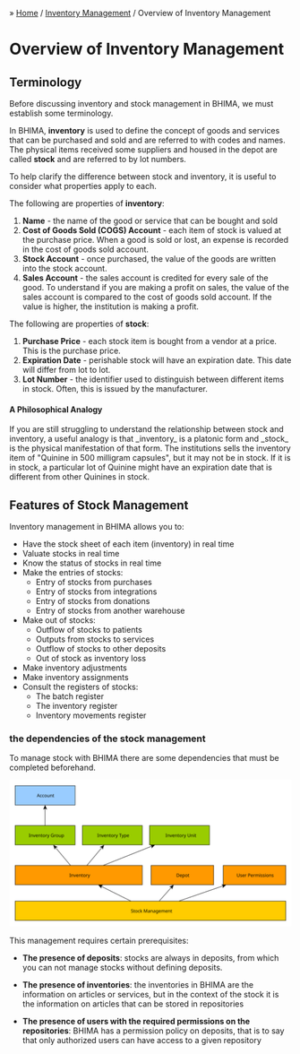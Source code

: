 &raquo; [Home](../index.md) / [Inventory Management](./index.md) / Overview of Inventory Management

# Overview of Inventory Management

## Terminology

Before discussing inventory and stock management in BHIMA, we must establish some terminology.

In BHIMA, **inventory** is used to define the concept of goods and services that can be purchased and sold and are
referred to with codes and names.  The physical items received some suppliers and housed in the depot are called **stock**
and are referred to by lot numbers.

To help clarify the difference between stock and inventory, it is useful to consider what properties
apply to each.

The following are properties of **inventory**:
 1. **Name** - the name of the good or service that can be bought and sold
 2. **Cost of Goods Sold (COGS) Account** - each item of stock is valued at the purchase price.  When a good is sold or lost, an expense is recorded in the cost of goods sold account.
 3. **Stock Account** - once purchased, the value of the goods are written into the stock account.
 4. **Sales Account** - the sales account is credited for every sale of the good.  To understand if you are making a profit on sales, the value of the sales account is compared to the cost of goods sold account.  If the value is higher, the institution is making a profit.

The following are properties of **stock**:
 1. **Purchase Price** - each stock item is bought from a vendor at a price. This is the purchase price.
 2. **Expiration Date** - perishable stock will have an expiration date.  This date will differ from lot to lot.
 3. **Lot Number** - the identifier used to distinguish between different items in stock.  Often, this is issued by the manufacturer.


<div class="bs-callout bs-callout-primary">
<h4>A Philosophical Analogy</h4>
If you are still struggling to understand the relationship between stock and inventory, a useful analogy is that _inventory_ is a platonic form and _stock_ is the physical manifestation of that form.  The institutions sells the inventory item of "Quinine in 500 milligram capsules", but it may not be in stock.  If it is in stock, a particular lot of Quinine might have an expiration date that is different from other Quinines in stock.
</div>

## Features of Stock Management

Inventory management in BHIMA allows you to:

- Have the stock sheet of each item (inventory) in real time
- Valuate stocks in real time
- Know the status of stocks in real time
- Make the entries of stocks:
    - Entry of stocks from purchases
    - Entry of stocks from integrations
    - Entry of stocks from donations
    - Entry of stocks from another warehouse
- Make out of stocks:
    - Outflow of stocks to patients
    - Outputs from stocks to services
    - Outflow of stocks to other deposits
    - Out of stock as inventory loss
- Make inventory adjustments
- Make inventory assignments
- Consult the registers of stocks:
    - The batch register
    - The inventory register
    - Inventory movements register

### the dependencies of the stock management

To manage stock with BHIMA there are some dependencies that must be completed beforehand.

![Inventory Management](../../images/stock_dependencies.svg)

This management requires certain prerequisites:

- **The presence of deposits**: stocks are always in deposits, from which you can not manage stocks without defining deposits.

- **The presence of inventories**: the inventories in BHIMA are the information on articles or services, but in the context of the stock it is the information on articles that can be stored in repositories

- **The presence of users with the required permissions on the repositories**: BHIMA has a permission policy on deposits, that is to say that only authorized users can have access to a given repository
